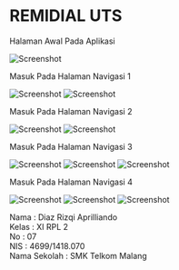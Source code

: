 # REMIDIAL UTS

Halaman Awal Pada Aplikasi <br>

![Screenshot](https://github.com/Cupumendewa/Aplikasi/blob/master/1.png) <br>

Masuk Pada Halaman Navigasi 1

![Screenshot](https://github.com/Cupumendewa/Aplikasi/blob/master/2.png)
![Screenshot](https://github.com/Cupumendewa/Aplikasi/blob/master/3.png) <br>

Masuk Pada Halaman Navigasi 2

![Screenshot](https://github.com/Cupumendewa/Aplikasi/blob/master/4.png)
![Screenshot](https://github.com/Cupumendewa/Aplikasi/blob/master/5.png) <br>

Masuk Pada Halaman Navigasi 3

![Screenshot](https://github.com/Cupumendewa/Aplikasi/blob/master/6.png)
![Screenshot](https://github.com/Cupumendewa/Aplikasi/blob/master/7.png)
![Screenshot](https://github.com/Cupumendewa/Aplikasi/blob/master/8.png) <br>

Masuk Pada Halaman Navigasi 4

![Screenshot](https://github.com/Cupumendewa/Aplikasi/blob/master/9.png)
![Screenshot](https://github.com/Cupumendewa/Aplikasi/blob/master/10.png)
![Screenshot](https://github.com/Cupumendewa/Aplikasi/blob/master/11.png)

Nama : Diaz Rizqi Aprilliando <br>
Kelas : XI RPL 2 <br>
No : 07 <br>
NIS : 4699/1418.070 <br>
Nama Sekolah : SMK Telkom Malang

